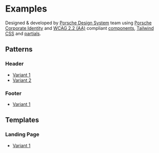 # Examples

Designed & developed by [Porsche Design System](https://designsystem.porsche.com/) team
using [Porsche Corporate Identity](https://brand.porsche.com/) and [WCAG 2.2 (AA)](https://www.w3.org/TR/WCAG22/)
compliant [components](https://designsystem.porsche.com/v3/components/introduction), [Tailwind CSS](https://designsystem.porsche.com/v3/tailwindcss/introduction)
and [partials](https://designsystem.porsche.com/v3/partials/introduction).

## Patterns

### Header

- [Variant 1](https://porsche-design-system.github.io/examples/patterns/header/1/)
- [Variant 2](https://porsche-design-system.github.io/examples/patterns/header/2/)

### Footer

- [Variant 1](https://porsche-design-system.github.io/examples/patterns/footer/1/)

## Templates

### Landing Page

- [Variant 1](https://porsche-design-system.github.io/examples/templates/landing-page/1/)
